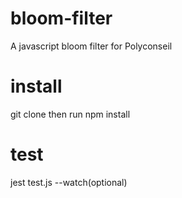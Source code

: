 # bloom-filter
A javascript bloom filter for Polyconseil

# install
git clone then run npm install

# test
jest test.js --watch(optional)
